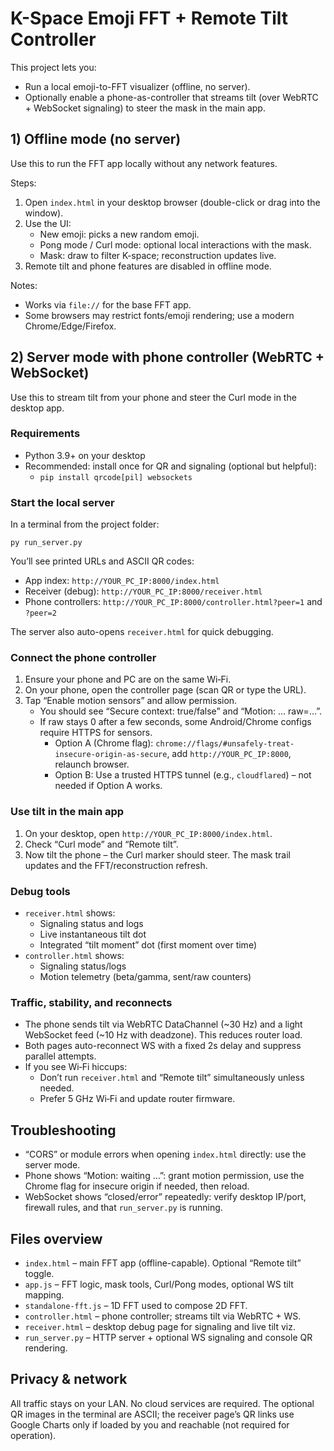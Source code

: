 # K-Space Emoji FFT + Remote Tilt Controller

This project lets you:
- Run a local emoji-to-FFT visualizer (offline, no server).
- Optionally enable a phone-as-controller that streams tilt (over WebRTC + WebSocket signaling) to steer the mask in the main app.

## 1) Offline mode (no server)
Use this to run the FFT app locally without any network features.

Steps:
1. Open `index.html` in your desktop browser (double-click or drag into the window).
2. Use the UI:
   - New emoji: picks a new random emoji.
   - Pong mode / Curl mode: optional local interactions with the mask.
   - Mask: draw to filter K-space; reconstruction updates live.
3. Remote tilt and phone features are disabled in offline mode.

Notes:
- Works via `file://` for the base FFT app.
- Some browsers may restrict fonts/emoji rendering; use a modern Chrome/Edge/Firefox.

## 2) Server mode with phone controller (WebRTC + WebSocket)
Use this to stream tilt from your phone and steer the Curl mode in the desktop app.

### Requirements
- Python 3.9+ on your desktop
- Recommended: install once for QR and signaling (optional but helpful):
  - `pip install qrcode[pil] websockets`

### Start the local server
In a terminal from the project folder:
```
py run_server.py
```
You’ll see printed URLs and ASCII QR codes:
- App index: `http://YOUR_PC_IP:8000/index.html`
- Receiver (debug): `http://YOUR_PC_IP:8000/receiver.html`
- Phone controllers: `http://YOUR_PC_IP:8000/controller.html?peer=1` and `?peer=2`

The server also auto-opens `receiver.html` for quick debugging.

### Connect the phone controller
1. Ensure your phone and PC are on the same Wi‑Fi.
2. On your phone, open the controller page (scan QR or type the URL).
3. Tap “Enable motion sensors” and allow permission.
   - You should see “Secure context: true/false” and “Motion: … raw=…”.
   - If raw stays 0 after a few seconds, some Android/Chrome configs require HTTPS for sensors.
     - Option A (Chrome flag): `chrome://flags/#unsafely-treat-insecure-origin-as-secure`, add `http://YOUR_PC_IP:8000`, relaunch browser.
     - Option B: Use a trusted HTTPS tunnel (e.g., `cloudflared`) – not needed if Option A works.

### Use tilt in the main app
1. On your desktop, open `http://YOUR_PC_IP:8000/index.html`.
2. Check “Curl mode” and “Remote tilt”.
3. Now tilt the phone – the Curl marker should steer. The mask trail updates and the FFT/reconstruction refresh.

### Debug tools
- `receiver.html` shows:
  - Signaling status and logs
  - Live instantaneous tilt dot
  - Integrated “tilt moment” dot (first moment over time)
- `controller.html` shows:
  - Signaling status/logs
  - Motion telemetry (beta/gamma, sent/raw counters)

### Traffic, stability, and reconnects
- The phone sends tilt via WebRTC DataChannel (~30 Hz) and a light WebSocket feed (~10 Hz with deadzone). This reduces router load.
- Both pages auto-reconnect WS with a fixed 2s delay and suppress parallel attempts.
- If you see Wi‑Fi hiccups:
  - Don’t run `receiver.html` and “Remote tilt” simultaneously unless needed.
  - Prefer 5 GHz Wi‑Fi and update router firmware.

## Troubleshooting
- “CORS” or module errors when opening `index.html` directly: use the server mode.
- Phone shows “Motion: waiting …”: grant motion permission, use the Chrome flag for insecure origin if needed, then reload.
- WebSocket shows “closed/error” repeatedly: verify desktop IP/port, firewall rules, and that `run_server.py` is running.

## Files overview
- `index.html` – main FFT app (offline-capable). Optional “Remote tilt” toggle.
- `app.js` – FFT logic, mask tools, Curl/Pong modes, optional WS tilt mapping.
- `standalone-fft.js` – 1D FFT used to compose 2D FFT.
- `controller.html` – phone controller; streams tilt via WebRTC + WS.
- `receiver.html` – desktop debug page for signaling and live tilt viz.
- `run_server.py` – HTTP server + optional WS signaling and console QR rendering.

## Privacy & network
All traffic stays on your LAN. No cloud services are required. The optional QR images in the terminal are ASCII; the receiver page’s QR links use Google Charts only if loaded by you and reachable (not required for operation).
